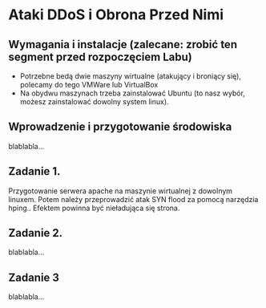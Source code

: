 # Ataki DDoS i Obrona Przed Nimi
## Wymagania i instalacje (zalecane: zrobić ten segment przed rozpoczęciem Labu)
* Potrzebne bedą dwie maszyny wirtualne (atakujący i broniący się), polecamy do tego VMWare lub VirtualBox
* Na obydwu maszynach trzeba zainstalować Ubuntu (to nasz wybór, możesz zainstalować dowolny system linux).

## Wprowadzenie i przygotowanie środowiska
blablabla...
## Zadanie 1.
Przygotowanie serwera apache na maszynie wirtualnej z dowolnym linuxem. Potem należy przeprowadzić atak SYN flood za pomocą narzędzia hping.. Efektem powinna być nieładująca się strona.
## Zadanie 2.
blablabla...
## Zadanie 3
blablabla...

